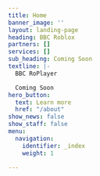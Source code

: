 ```yaml
---
title: Home
banner_image: ''
layout: landing-page
heading: BBC Roblox
partners: []
services: []
sub_heading: Coming Soon
textline: |-
  BBC RoPlayer

  Coming Soon
hero_button:
  text: Learn more
  href: "/about"
show_news: false
show_staff: false
menu:
  navigation:
    identifier: _index
    weight: 1

---
```

